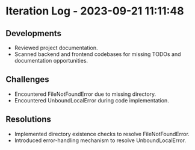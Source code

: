 # Iteration Log - 2023-09-21 11:11:48

## Developments
- Reviewed project documentation.
- Scanned backend and frontend codebases for missing TODOs and documentation opportunities.

## Challenges
- Encountered FileNotFoundError due to missing directory.
- Encountered UnboundLocalError during code implementation.

## Resolutions
- Implemented directory existence checks to resolve FileNotFoundError.
- Introduced error-handling mechanism to resolve UnboundLocalError.